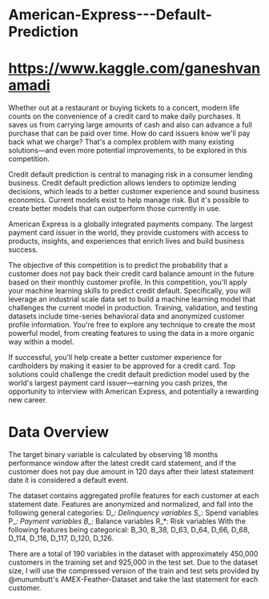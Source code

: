 # American-Express---Default-Prediction
# https://www.kaggle.com/ganeshvanamadi

Whether out at a restaurant or buying tickets to a concert, modern life counts on the convenience of a credit card to make daily purchases. It saves us from carrying large amounts of cash and also can advance a full purchase that can be paid over time. How do card issuers know we'll pay back what we charge? That's a complex problem with many existing solutions—and even more potential improvements, to be explored in this competition.

Credit default prediction is central to managing risk in a consumer lending business. Credit default prediction allows lenders to optimize lending decisions, which leads to a better customer experience and sound business economics. Current models exist to help manage risk. But it's possible to create better models that can outperform those currently in use.

American Express is a globally integrated payments company. The largest payment card issuer in the world, they provide customers with access to products, insights, and experiences that enrich lives and build business success.

The objective of this competition is to predict the probability that a customer does not pay back their credit card balance amount in the future based on their monthly customer profile. In this competition, you'll apply your machine learning skills to predict credit default. Specifically, you will leverage an industrial scale data set to build a machine learning model that challenges the current model in production. Training, validation, and testing datasets include time-series behavioral data and anonymized customer profile information. You're free to explore any technique to create the most powerful model, from creating features to using the data in a more organic way within a model.

If successful, you'll help create a better customer experience for cardholders by making it easier to be approved for a credit card. Top solutions could challenge the credit default prediction model used by the world's largest payment card issuer—earning you cash prizes, the opportunity to interview with American Express, and potentially a rewarding new career.

# Data Overview
The target binary variable is calculated by observing 18 months performance window after the latest credit card statement, and if the customer does not pay due amount in 120 days after their latest statement date it is considered a default event.

The dataset contains aggregated profile features for each customer at each statement date. Features are anonymized and normalized, and fall into the following general categories:
D_*: Delinquency variables
S_*: Spend variables
P_*: Payment variables
B_*: Balance variables
R_*: Risk variables
With the following features being categorical: B_30, B_38, D_63, D_64, D_66, D_68, D_114, D_116, D_117, D_120, D_126.

There are a total of 190 variables in the dataset with approximately 450,000 customers in the training set and 925,000 in the test set. Due to the dataset size, I will use the compressed version of the train and test sets provided by @munumbutt's AMEX-Feather-Dataset and take the last statement for each customer.
